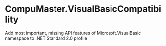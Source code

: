 # CompuMaster.VisualBasicCompatibility
Add most important, missing API features of Microsoft.VisualBasic namespace to .NET Standard 2.0 profile
